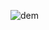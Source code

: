 ![dem](https://user-images.githubusercontent.com/88919177/141841767-11e07768-e8b4-4dd2-b946-c9f4dccc4f52.gif)
